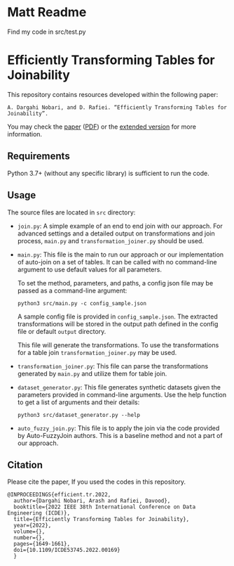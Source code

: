 # Matt Readme
Find my code in src/test.py

# Efficiently Transforming Tables for Joinability
This repository contains resources developed within the following paper:

    A. Dargahi Nobari, and D. Rafiei. “Efficiently Transforming Tables for Joinability”.
	
You may check the [paper](https://ieeexplore.ieee.org/document/9835195) ([PDF](http://arashdargahi.com/wp-content/uploads/Efficient-tr-icde-22.pdf)) or the [extended version](https://arxiv.org/abs/2111.09912) for more information.

## Requirements

Python 3.7+ (without any specific library) is sufficient to run the code.


## Usage
The source files are located in `src` directory:
- `join.py`: A simple example of an end to end join with our approach. For advanced settings and a detailed output on transformations and join process, `main.py` and `transformation_joiner.py` should be used.


- `main.py`: This file is the main to run our approach or our implementation of auto-join on a set of tables.
    It can be called with no command-line argument to use default values for all parameters.

    To set the method, parameters, and paths, a config json file may be passed as a command-line argument:
    
    `python3 src/main.py -c config_sample.json`
    
    A sample config file is provided in `config_sample.json`. The extracted transformations will be stored in the output path defined in the config file or default `output` directory.
    
    This file will generate the transformations. To use the transformations for a table join `transformation_joiner.py` may be used.


- `transformation_joiner.py`: This file can parse the transformations generated by `main.py` and utilize them for table join.


- `dataset_generator.py`: This file generates synthetic datasets given the parameters provided in command-line arguments. Use the help function to get a list of arguments and their details:

    `python3 src/dataset_generator.py --help`


- `auto_fuzzy_join.py`: This file is to apply the join via the code provided by Auto-FuzzyJoin authors. This is a baseline method and not a part of our approach.




## Citation

Please cite the paper, If you used the codes in this repository.

```
@INPROCEEDINGS{efficient.tr.2022,
  author={Dargahi Nobari, Arash and Rafiei, Davood},
  booktitle={2022 IEEE 38th International Conference on Data Engineering (ICDE)}, 
  title={Efficiently Transforming Tables for Joinability}, 
  year={2022},
  volume={},
  number={},
  pages={1649-1661},
  doi={10.1109/ICDE53745.2022.00169}
  }
```

